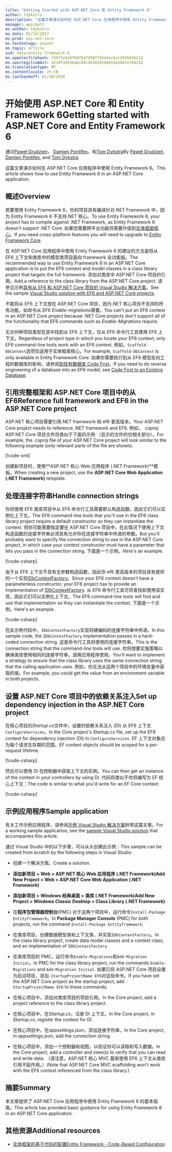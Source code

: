 ```yaml
---
title: "Getting Started with ASP.NET Core 和 Entity Framework 6"
author: tdykstra
description: "这篇文章演示如何在 ASP.NET Core 应用程序中使用 Entity Framework 6。"
manager: wpickett
ms.author: tdykstra
ms.date: 02/24/2017
ms.prod: asp.net-core
ms.technology: aspnet
ms.topic: article
uid: data/entity-framework-6
ms.openlocfilehash: 7407fe8a976978d7d5077d5e5ac6cc264565621d
ms.sourcegitcommit: a510f38930abc84c4b302029d019a34dfe76823b
ms.translationtype: MT
ms.contentlocale: zh-CN
ms.lasthandoff: 01/30/2018
---
```

# <a name="getting-started-with-aspnet-core-and-entity-framework-6"></a><span data-ttu-id="d55af-103">开始使用 ASP.NET Core 和 Entity Framework 6</span><span class="sxs-lookup"><span data-stu-id="d55af-103">Getting started with ASP.NET Core and Entity Framework 6</span></span>

<span data-ttu-id="d55af-104">通过[Paweł Grudzień](https://github.com/pgrudzien12)， [Damien Pontifex](https://github.com/DamienPontifex)，和[Tom Dykstra](https://github.com/tdykstra)</span><span class="sxs-lookup"><span data-stu-id="d55af-104">By [Paweł Grudzień](https://github.com/pgrudzien12), [Damien Pontifex](https://github.com/DamienPontifex), and [Tom Dykstra](https://github.com/tdykstra)</span></span>

<span data-ttu-id="d55af-105">这篇文章演示如何在 ASP.NET Core 应用程序中使用 Entity Framework 6。</span><span class="sxs-lookup"><span data-stu-id="d55af-105">This article shows how to use Entity Framework 6 in an ASP.NET Core application.</span></span>

## <a name="overview"></a><span data-ttu-id="d55af-106">概述</span><span class="sxs-lookup"><span data-stu-id="d55af-106">Overview</span></span>

<span data-ttu-id="d55af-107">若要使用 Entity Framework 6，你的项目具有编译针对.NET Framework 中，因为 Entity Framework 6 不支持.NET 核心。</span><span class="sxs-lookup"><span data-stu-id="d55af-107">To use Entity Framework 6, your project has to compile against .NET Framework, as Entity Framework 6 doesn't support .NET Core.</span></span> <span data-ttu-id="d55af-108">如果您需要跨平台功能将需要升级到[实体框架核心](https://docs.microsoft.com/ef/)。</span><span class="sxs-lookup"><span data-stu-id="d55af-108">If you need cross-platform features you will need to upgrade to [Entity Framework Core](https://docs.microsoft.com/ef/).</span></span>

<span data-ttu-id="d55af-109">在 ASP.NET Core 应用程序中使用 Entity Framework 6 的建议的方法是将从 EF6 上下文和类库中的模型类项目面向 framework 全功能版。</span><span class="sxs-lookup"><span data-stu-id="d55af-109">The recommended way to use Entity Framework 6 in an ASP.NET Core application is to put the EF6 context and model classes in a class library project that targets the full framework.</span></span> <span data-ttu-id="d55af-110">添加对类库中 ASP.NET Core 项目的引用。</span><span class="sxs-lookup"><span data-stu-id="d55af-110">Add a reference to the class library from the ASP.NET Core project.</span></span> <span data-ttu-id="d55af-111">请参见示例[具有从 EF6 和 ASP.NET Core 项目的 Visual Studio 解决方案](https://github.com/aspnet/Docs/tree/master/aspnetcore/data/entity-framework-6/sample/)。</span><span class="sxs-lookup"><span data-stu-id="d55af-111">See the sample [Visual Studio solution with EF6 and ASP.NET Core projects](https://github.com/aspnet/Docs/tree/master/aspnetcore/data/entity-framework-6/sample/).</span></span>

<span data-ttu-id="d55af-112">不能将从 EF6 上下文放在 ASP.NET Core 项目，因为.NET 核心项目不支持的所有功能，如命令从 EF6 *Enable-migrations*需要。</span><span class="sxs-lookup"><span data-stu-id="d55af-112">You can't put an EF6 context in an ASP.NET Core project because .NET Core projects don't support all of the functionality that EF6 commands such as *Enable-Migrations* require.</span></span>

<span data-ttu-id="d55af-113">无论何种项目类型在其中找到从 EF6 上下文，仅从 EF6 命令行工具使用 EF6 上下文。</span><span class="sxs-lookup"><span data-stu-id="d55af-113">Regardless of project type in which you locate your EF6 context, only EF6 command-line tools work with an EF6 context.</span></span> <span data-ttu-id="d55af-114">例如，`Scaffold-DbContext`选项仅适用于实体框架核心。</span><span class="sxs-lookup"><span data-stu-id="d55af-114">For example, `Scaffold-DbContext` is only available in Entity Framework Core.</span></span> <span data-ttu-id="d55af-115">如果你需要执行到从 EF6 模型反向工程的数据库的影响，请参阅[到现有数据库 Code First](https://msdn.microsoft.com/jj200620)。</span><span class="sxs-lookup"><span data-stu-id="d55af-115">If you need to do reverse engineering of a database into an EF6 model, see [Code First to an Existing Database](https://msdn.microsoft.com/jj200620).</span></span>

## <a name="reference-full-framework-and-ef6-in-the-aspnet-core-project"></a><span data-ttu-id="d55af-116">引用完整框架和 ASP.NET Core 项目中的从 EF6</span><span class="sxs-lookup"><span data-stu-id="d55af-116">Reference full framework and EF6 in the ASP.NET Core project</span></span>

<span data-ttu-id="d55af-117">ASP.NET 核心项目需要引用.NET framework 和 ef6 更高版本。</span><span class="sxs-lookup"><span data-stu-id="d55af-117">Your ASP.NET Core project needs to reference .NET framework and EF6.</span></span> <span data-ttu-id="d55af-118">例如， *.csproj* ASP.NET Core 项目文件将类似于下面的示例 （显示的文件的仅相关部分）。</span><span class="sxs-lookup"><span data-stu-id="d55af-118">For example, the *.csproj* file of your ASP.NET Core project will look similar to the following example (only relevant parts of the file are shown).</span></span>

[!code-xml[](entity-framework-6/sample/MVCCore/MVCCore.csproj?range=3-9&highlight=2)]

<span data-ttu-id="d55af-119">创建新项目时，使用**ASP.NET 核心 Web 应用程序 (.NET Framework)**模板。</span><span class="sxs-lookup"><span data-stu-id="d55af-119">When creating a new project, use the **ASP.NET Core Web Application (.NET Framework)** template.</span></span>

## <a name="handle-connection-strings"></a><span data-ttu-id="d55af-120">处理连接字符串</span><span class="sxs-lookup"><span data-stu-id="d55af-120">Handle connection strings</span></span>

<span data-ttu-id="d55af-121">你将使用 EF6 类库项目中从 EF6 命令行工具需要默认构造函数，因此它们可以实例化上下文。</span><span class="sxs-lookup"><span data-stu-id="d55af-121">The EF6 command-line tools that you'll use in the EF6 class library project require a default constructor so they can instantiate the context.</span></span> <span data-ttu-id="d55af-122">但你可能需要指定要在 ASP.NET Core 项目中，在此情况下使用上下文构造函数的连接字符串必须具有允许你在连接字符串中传递的参数。</span><span class="sxs-lookup"><span data-stu-id="d55af-122">But you'll probably want to specify the connection string to use in the ASP.NET Core project, in which case your context constructor must have a parameter that lets you pass in the connection string.</span></span> <span data-ttu-id="d55af-123">下面是一个示例。</span><span class="sxs-lookup"><span data-stu-id="d55af-123">Here's an example.</span></span>

[!code-csharp[](entity-framework-6/sample/EF6/SchoolContext.cs?name=snippet_Constructor)]

<span data-ttu-id="d55af-124">由于从 EF6 上下文不具有无参数构造函数，因此你 ef6 更高版本的项目具有提供的一个实现[IDbContextFactory](https://msdn.microsoft.com/library/hh506876)。</span><span class="sxs-lookup"><span data-stu-id="d55af-124">Since your EF6 context doesn't have a parameterless constructor, your EF6 project has to provide an implementation of [IDbContextFactory](https://msdn.microsoft.com/library/hh506876).</span></span> <span data-ttu-id="d55af-125">从 EF6 命令行工具可将查找和使用该实现，因此它们可以实例化上下文。</span><span class="sxs-lookup"><span data-stu-id="d55af-125">The EF6 command-line tools will find and use that implementation so they can instantiate the context.</span></span> <span data-ttu-id="d55af-126">下面是一个示例。</span><span class="sxs-lookup"><span data-stu-id="d55af-126">Here's an example.</span></span>

[!code-csharp[](entity-framework-6/sample/EF6/SchoolContextFactory.cs?name=snippet_IDbContextFactory)]

<span data-ttu-id="d55af-127">在此示例代码中，`IDbContextFactory`实现将硬编码的连接字符串中传递。</span><span class="sxs-lookup"><span data-stu-id="d55af-127">In this sample code, the `IDbContextFactory` implementation passes in a hard-coded connection string.</span></span> <span data-ttu-id="d55af-128">这是命令行工具将使用的连接字符串。</span><span class="sxs-lookup"><span data-stu-id="d55af-128">This is the connection string that the command-line tools will use.</span></span> <span data-ttu-id="d55af-129">你将想要实施策略以确保类库使用相同的连接字符串，调用应用程序使用。</span><span class="sxs-lookup"><span data-stu-id="d55af-129">You'll want to implement a strategy to ensure that the class library uses the same connection string that the calling application uses.</span></span> <span data-ttu-id="d55af-130">例如，你无法从这两个项目中的环境变量中获取的值。</span><span class="sxs-lookup"><span data-stu-id="d55af-130">For example, you could get the value from an environment variable in both projects.</span></span>

## <a name="set-up-dependency-injection-in-the-aspnet-core-project"></a><span data-ttu-id="d55af-131">设置 ASP.NET Core 项目中的依赖关系注入</span><span class="sxs-lookup"><span data-stu-id="d55af-131">Set up dependency injection in the ASP.NET Core project</span></span>

<span data-ttu-id="d55af-132">在核心项目的*Startup.cs*文件中，设置的依赖关系注入 (DI) 从 EF6 上下文`ConfigureServices`。</span><span class="sxs-lookup"><span data-stu-id="d55af-132">In the Core project's *Startup.cs* file, set up the EF6 context for dependency injection (DI) in `ConfigureServices`.</span></span> <span data-ttu-id="d55af-133">EF 上下文对象应为每个请求生存期的范围。</span><span class="sxs-lookup"><span data-stu-id="d55af-133">EF context objects should be scoped for a per-request lifetime.</span></span>

[!code-csharp[](entity-framework-6/sample/MVCCore/Startup.cs?name=snippet_ConfigureServices&highlight=5)]

<span data-ttu-id="d55af-134">然后可以使用 DI 在控制器中获取上下文的实例。</span><span class="sxs-lookup"><span data-stu-id="d55af-134">You can then get an instance of the context in your controllers by using DI.</span></span> <span data-ttu-id="d55af-135">代码将类似于你将编写为 EF 核心上下文：</span><span class="sxs-lookup"><span data-stu-id="d55af-135">The code is similar to what you'd write for an EF Core context:</span></span>

[!code-csharp[](entity-framework-6/sample/MVCCore/Controllers/StudentsController.cs?name=snippet_ContextInController)]

## <a name="sample-application"></a><span data-ttu-id="d55af-136">示例应用程序</span><span class="sxs-lookup"><span data-stu-id="d55af-136">Sample application</span></span>

<span data-ttu-id="d55af-137">有关工作示例应用程序，请参阅[示例 Visual Studio 解决方案](https://github.com/aspnet/Docs/tree/master/aspnetcore/data/entity-framework-6/sample/)附带这篇文章。</span><span class="sxs-lookup"><span data-stu-id="d55af-137">For a working sample application, see the [sample Visual Studio solution](https://github.com/aspnet/Docs/tree/master/aspnetcore/data/entity-framework-6/sample/) that accompanies this article.</span></span>

<span data-ttu-id="d55af-138">通过 Visual Studio 中的以下步骤，可以从头创建此示例：</span><span class="sxs-lookup"><span data-stu-id="d55af-138">This sample can be created from scratch by the following steps in Visual Studio:</span></span>

* <span data-ttu-id="d55af-139">创建一个解决方案。</span><span class="sxs-lookup"><span data-stu-id="d55af-139">Create a solution.</span></span>

* <span data-ttu-id="d55af-140">**添加新项目 > Web > ASP.NET 核心 Web 应用程序 (.NET Framework)**</span><span class="sxs-lookup"><span data-stu-id="d55af-140">**Add New Project > Web > ASP.NET Core Web Application (.NET Framework)**</span></span>

* <span data-ttu-id="d55af-141">**添加新项目 > Windows 经典桌面 > 类库 (.NET Framework)**</span><span class="sxs-lookup"><span data-stu-id="d55af-141">**Add New Project > Windows Classic Desktop > Class Library (.NET Framework)**</span></span>

* <span data-ttu-id="d55af-142">在**程序包管理器控制台**(PMC) 对于这两个项目中，运行命令`Install-Package Entityframework`。</span><span class="sxs-lookup"><span data-stu-id="d55af-142">In **Package Manager Console** (PMC) for both projects, run the command `Install-Package Entityframework`.</span></span>

* <span data-ttu-id="d55af-143">在类库项目，创建数据模型类和上下文类，并实现`IDbContextFactory`。</span><span class="sxs-lookup"><span data-stu-id="d55af-143">In the class library project, create data model classes and a context class, and an implementation of `IDbContextFactory`.</span></span>

* <span data-ttu-id="d55af-144">在类库项目的 PMC，运行命令`Enable-Migrations`和`Add-Migration Initial`。</span><span class="sxs-lookup"><span data-stu-id="d55af-144">In PMC for the class library project, run the commands `Enable-Migrations` and `Add-Migration Initial`.</span></span> <span data-ttu-id="d55af-145">如果已将 ASP.NET Core 项目设置为启动项目，添加`-StartupProjectName EF6`对这些命令。</span><span class="sxs-lookup"><span data-stu-id="d55af-145">If you have set the ASP.NET Core project as the startup project, add `-StartupProjectName EF6` to these commands.</span></span>

* <span data-ttu-id="d55af-146">在核心项目中，添加对类库项目的项目引用。</span><span class="sxs-lookup"><span data-stu-id="d55af-146">In the Core project, add a project reference to the class library project.</span></span>

* <span data-ttu-id="d55af-147">在核心项目中，在*Startup.cs*，注册 DI 上下文。</span><span class="sxs-lookup"><span data-stu-id="d55af-147">In the Core project, in *Startup.cs*, register the context for DI.</span></span>

* <span data-ttu-id="d55af-148">在核心项目中，在*appsettings.json*，添加连接字符串。</span><span class="sxs-lookup"><span data-stu-id="d55af-148">In the Core project, in *appsettings.json*, add the connection string.</span></span>

* <span data-ttu-id="d55af-149">在核心项目中，添加一个控制器和视图，以验证你可以读取和写入数据。</span><span class="sxs-lookup"><span data-stu-id="d55af-149">In the Core project, add a controller and view(s) to verify that you can read and write data.</span></span> <span data-ttu-id="d55af-150">（请注意，ASP.NET 核心 MVC 基架使用 EF6 上下文从类库引用不起作用。）</span><span class="sxs-lookup"><span data-stu-id="d55af-150">(Note that ASP.NET Core MVC scaffolding won't work with the EF6 context referenced from the class library.)</span></span>

## <a name="summary"></a><span data-ttu-id="d55af-151">摘要</span><span class="sxs-lookup"><span data-stu-id="d55af-151">Summary</span></span>

<span data-ttu-id="d55af-152">本文章提供了 ASP.NET Core 应用程序中使用 Entity Framework 6 的基本指南。</span><span class="sxs-lookup"><span data-stu-id="d55af-152">This article has provided basic guidance for using Entity Framework 6 in an ASP.NET Core application.</span></span>

## <a name="additional-resources"></a><span data-ttu-id="d55af-153">其他资源</span><span class="sxs-lookup"><span data-stu-id="d55af-153">Additional resources</span></span>

* [<span data-ttu-id="d55af-154">实体框架的基于代码的配置</span><span class="sxs-lookup"><span data-stu-id="d55af-154">Entity Framework - Code-Based Configuration</span></span>](https://msdn.microsoft.com/data/jj680699.aspx)
